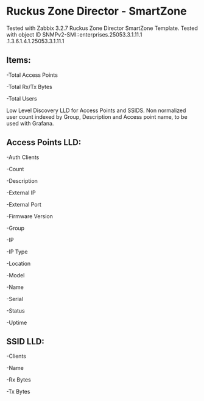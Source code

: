 # Ruckus Zone Director - SmartZone

Tested with Zabbix 3.2.7
Ruckus Zone Director SmartZone Template. 
Tested with object ID SNMPv2-SMI::enterprises.25053.3.1.11.1
.1.3.6.1.4.1.25053.3.1.11.1

##  Items:

-Total Access Points

-Total Rx/Tx Bytes

-Total Users

Low Level Discovery LLD for Access Points and SSIDS. Non normalized user count indexed by Group, Description and Access point name, to be used with Grafana.

## Access Points LLD:

-Auth Clients

-Count

-Description

-External IP

-External Port

-Firmware Version

-Group

-IP

-IP Type

-Location

-Model

-Name

-Serial

-Status

-Uptime

## SSID LLD:

-Clients

-Name

-Rx Bytes

-Tx Bytes


